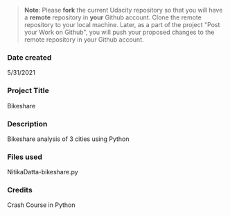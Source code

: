 >**Note**: Please **fork** the current Udacity repository so that you will have a **remote** repository in **your** Github account. Clone the remote repository to your local machine. Later, as a part of the project "Post your Work on Github", you will push your proposed changes to the remote repository in your Github account.

### Date created
5/31/2021

### Project Title
Bikeshare

### Description
Bikeshare analysis of 3 cities using Python

### Files used
NitikaDatta-bikeshare.py

### Credits
Crash Course in Python

